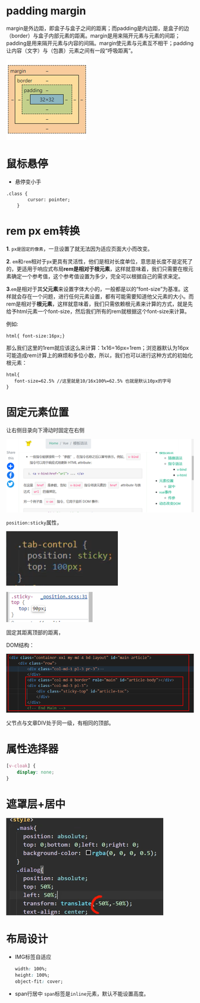 # padding margin

margin是外边距，即盒子与盒子之间的距离；而padding是内边距，是盒子的边（border）与盒子内部元素的距离。margin是用来隔开元素与元素的间距；padding是用来隔开元素与内容的间隔。margin使元素与元素互不相干；padding让内容（文字）与（包裹）元素之间有一段“呼吸距离”。

![image-20220808192702027](assets/image-20220808192702027.png)

# 鼠标悬停

- 悬停变小手

```
.class {
		cursor: pointer;
	}
```

# rem px em转换

**1**. `px是固定的像素`，一旦设置了就无法因为适应页面大小而改变。

**2**. `em`和`rem`相对于`px`更具有灵活性，他们是相对长度单位，意思是长度不是定死了的，更适用于响应式布局**rem是相对于根元素**，这样就意味着，我们只需要在根元素确定一个参考值，这个参考值设置为多少，完全可以根据自己的需求来定。

**3**.`em`是相对于其**父元素**来设置字体大小的，一般都是以<body>的“font-size”为基准。这样就会存在一个问题，进行任何元素设置，都有可能需要知道他父元素的大小。而rem是相对于**根元素**<html>，这样就意味着，我们只需依赖根元素来计算的方式，就是先给予html元素一个font-size，然后我们所有的rem就根据这个font-size来计算。

例如:

```
html{ font-size:16px;}
```

那么我们这里的1rem就应该这么来计算：1x16=16px=1rem；浏览器默认为16px可能造成rem计算上的麻烦和多位小数，所以，我们也可以进行这种方式的初始化根元素：

```
html{
   font-size=62.5% //这里就是10/16x100%=62.5% 也就是默认10px的字号
}
```

# 固定元素位置

让右侧目录向下滑动时固定在右侧

![image-20220813123208519](assets/image-20220813123208519.png)

`position:sticky`属性，

![img](assets/20191005213738238.png)

![image-20220813123334543](assets/image-20220813123334543.png)

固定其距离顶部的距离，

DOM结构：

![image-20220813123509299](assets/image-20220813123509299.png)

父节点与文章DIV处于同一级，有相同的顶部。

# 属性选择器

```css
[v-cloak] {
	display: none;
}
```

# 遮罩层+居中

![image-20220908161852702](assets/image-20220908161852702.png)

# 布局设计

- IMG标签自适应

  ```css
  width: 100%;
  height: 100%;
  object-fit: cover;
  ```

- span行居中
  `span`标签是`inline`元素，默认不能设置高度。

  ```css
  
  ```

  
